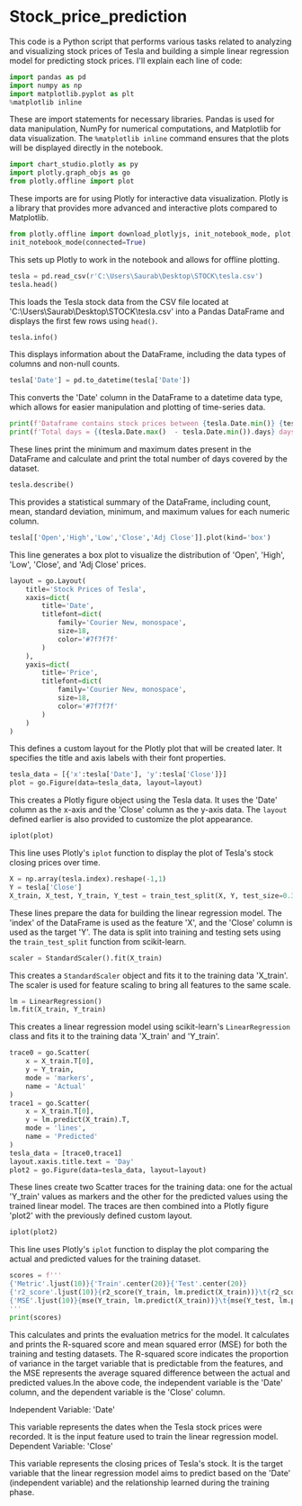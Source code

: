# Stock_price_prediction

This code is a Python script that performs various tasks related to analyzing and visualizing stock prices of Tesla and building a simple linear regression model for predicting stock prices. I'll explain each line of code:

```python
import pandas as pd
import numpy as np
import matplotlib.pyplot as plt
%matplotlib inline
```
These are import statements for necessary libraries. Pandas is used for data manipulation, NumPy for numerical computations, and Matplotlib for data visualization. The `%matplotlib inline` command ensures that the plots will be displayed directly in the notebook.

```python
import chart_studio.plotly as py
import plotly.graph_objs as go
from plotly.offline import plot
```
These imports are for using Plotly for interactive data visualization. Plotly is a library that provides more advanced and interactive plots compared to Matplotlib.

```python
from plotly.offline import download_plotlyjs, init_notebook_mode, plot, iplot
init_notebook_mode(connected=True)
```
This sets up Plotly to work in the notebook and allows for offline plotting.

```python
tesla = pd.read_csv(r'C:\Users\Saurab\Desktop\STOCK\tesla.csv')
tesla.head()
```
This loads the Tesla stock data from the CSV file located at 'C:\Users\Saurab\Desktop\STOCK\tesla.csv' into a Pandas DataFrame and displays the first few rows using `head()`.

```python
tesla.info()
```
This displays information about the DataFrame, including the data types of columns and non-null counts.

```python
tesla['Date'] = pd.to_datetime(tesla['Date'])
```
This converts the 'Date' column in the DataFrame to a datetime data type, which allows for easier manipulation and plotting of time-series data.

```python
print(f'Dataframe contains stock prices between {tesla.Date.min()} {tesla.Date.max()}') 
print(f'Total days = {(tesla.Date.max()  - tesla.Date.min()).days} days')
```
These lines print the minimum and maximum dates present in the DataFrame and calculate and print the total number of days covered by the dataset.

```python
tesla.describe()
```
This provides a statistical summary of the DataFrame, including count, mean, standard deviation, minimum, and maximum values for each numeric column.

```python
tesla[['Open','High','Low','Close','Adj Close']].plot(kind='box')
```
This line generates a box plot to visualize the distribution of 'Open', 'High', 'Low', 'Close', and 'Adj Close' prices.

```python
layout = go.Layout(
    title='Stock Prices of Tesla',
    xaxis=dict(
        title='Date',
        titlefont=dict(
            family='Courier New, monospace',
            size=18,
            color='#7f7f7f'
        )
    ),
    yaxis=dict(
        title='Price',
        titlefont=dict(
            family='Courier New, monospace',
            size=18,
            color='#7f7f7f'
        )
    )
)
```
This defines a custom layout for the Plotly plot that will be created later. It specifies the title and axis labels with their font properties.

```python
tesla_data = [{'x':tesla['Date'], 'y':tesla['Close']}]
plot = go.Figure(data=tesla_data, layout=layout)
```
This creates a Plotly figure object using the Tesla data. It uses the 'Date' column as the x-axis and the 'Close' column as the y-axis data. The `layout` defined earlier is also provided to customize the plot appearance.

```python
iplot(plot)
```
This line uses Plotly's `iplot` function to display the plot of Tesla's stock closing prices over time.

```python
X = np.array(tesla.index).reshape(-1,1)
Y = tesla['Close']
X_train, X_test, Y_train, Y_test = train_test_split(X, Y, test_size=0.3, random_state=101)
```
These lines prepare the data for building the linear regression model. The 'index' of the DataFrame is used as the feature 'X', and the 'Close' column is used as the target 'Y'. The data is split into training and testing sets using the `train_test_split` function from scikit-learn.

```python
scaler = StandardScaler().fit(X_train)
```
This creates a `StandardScaler` object and fits it to the training data 'X_train'. The scaler is used for feature scaling to bring all features to the same scale.

```python
lm = LinearRegression()
lm.fit(X_train, Y_train)
```
This creates a linear regression model using scikit-learn's `LinearRegression` class and fits it to the training data 'X_train' and 'Y_train'.

```python
trace0 = go.Scatter(
    x = X_train.T[0],
    y = Y_train,
    mode = 'markers',
    name = 'Actual'
)
trace1 = go.Scatter(
    x = X_train.T[0],
    y = lm.predict(X_train).T,
    mode = 'lines',
    name = 'Predicted'
)
tesla_data = [trace0,trace1]
layout.xaxis.title.text = 'Day'
plot2 = go.Figure(data=tesla_data, layout=layout)
```
These lines create two Scatter traces for the training data: one for the actual 'Y_train' values as markers and the other for the predicted values using the trained linear model. The traces are then combined into a Plotly figure 'plot2' with the previously defined custom layout.

```python
iplot(plot2)
```
This line uses Plotly's `iplot` function to display the plot comparing the actual and predicted values for the training dataset.

```python
scores = f'''
{'Metric'.ljust(10)}{'Train'.center(20)}{'Test'.center(20)}
{'r2_score'.ljust(10)}{r2_score(Y_train, lm.predict(X_train))}\t{r2_score(Y_test, lm.predict(X_test))}
{'MSE'.ljust(10)}{mse(Y_train, lm.predict(X_train))}\t{mse(Y_test, lm.predict(X_test))}
'''
print(scores)
```
This calculates and prints the evaluation metrics for the model. It calculates and prints the R-squared score and mean squared error (MSE) for both the training and testing datasets. The R-squared score indicates the proportion of variance in the target variable that is predictable from the features, and the MSE represents the average squared difference between the actual and predicted values.In the above code, the independent variable is the 'Date' column, and the dependent variable is the 'Close' column.

Independent Variable: 'Date'

This variable represents the dates when the Tesla stock prices were recorded. It is the input feature used to train the linear regression model.
Dependent Variable: 'Close'

This variable represents the closing prices of Tesla's stock. It is the target variable that the linear regression model aims to predict based on the 'Date' (independent variable) and the relationship learned during the training phase.
